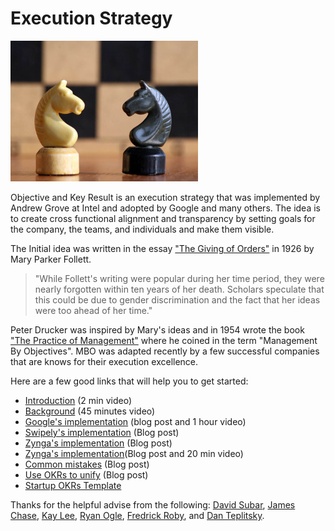 <meta property="og:title" content="Execution Strategy" />
<meta property="og:image" content="images/execution.jpg" />

# Execution Strategy

![execution strategy](images/execution.jpg)

Objective and Key Result is an execution strategy that was implemented by Andrew Grove at Intel and adopted by Google and many others.
The idea is to create cross functional alignment and transparency by setting goals for the company, the teams, and individuals and make them visible.

The Initial idea was written in the essay ["The Giving of Orders"](https://en.wikipedia.org/wiki/The_Giving_of_Orders) in 1926 by Mary Parker Follett.
> "While Follett's writing were popular during her time period, they were nearly forgotten within ten years of her death. Scholars speculate that this could be due to gender discrimination and the fact that her ideas were too ahead of her time."

Peter Drucker was inspired by Mary's ideas and in 1954 wrote the book ["The Practice of Management"](http://www.amazon.com/Practice-Management-Peter-F-Drucker/dp/0060878975) where he coined in the term "Management By Objectives". MBO was adapted recently by a few successful companies that are knows for their execution excellence.

Here are a few good links that will help you to get started:

* [Introduction](https://www.youtube.com/watch?v=t-yeDb7stlw) (2 min video)
* [Background](https://www.youtube.com/watch?t=36&v=MF_shcs5tsQ) (45 minutes video)
* [Google's implementation](http://www.businessinsider.com/googles-ranking-system-okr-2014-1) (blog post and 1 hour video)
* [Swipely's implementation](http://firstround.com/review/How-to-Make-OKRs-Actually-Work-at-Your-Startup) (Blog post)
* [Zynga's implementation](http://eleganthack.com/monday-commitments-and-friday-wins) (Blog post)
* [Zynga's implementation](http://eleganthack.com/the-art-of-the-okr/)(Blog post and 20 min video)
* [Common mistakes](http://eleganthack.com/okr-mistakes-and-how-to-fix-them/) (Blog post)
* [Use OKRs to unify](https://www.thinkwithgoogle.com/articles/start-up-speed-kristen-gil.html) (Blog post)
* [Startup OKRs Template](https://docs.google.com/document/d/1OHpQOvZz76_10ebJP2AKvvXUF3H9yd6FC89F5jS4mks/edit?pli=1#)

Thanks for the helpful advise from the following: [David Subar](https://www.linkedin.com/in/davidsubar), [James Chase](https://www.linkedin.com/in/jameschase), [Kay Lee](https://www.linkedin.com/in/kay-lee-80466013), [Ryan Ogle](https://www.linkedin.com/in/ryan-ogle-ba5b481), [Fredrick Roby](https://www.linkedin.com/in/fredricklroby), and [Dan Teplitsky](https://www.linkedin.com/in/dan-teplitsky-4363263).

